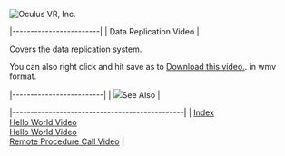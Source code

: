 ![Oculus VR, Inc.](RakNetLogo.jpg)

|------------------------|
| Data Replication Video |

Covers the data replication system.

You can also right click and hit save as to [Download this video.](http://www.jenkinssoftware.com/raknet/downloads/DataReplication.wmv). in wmv format.

|-------------------------|
| ![](spacer.gif)See Also |

|-----------------------------------------------|
| [Index](index.html)                           
  [Hello World Video](helloworldvideo.html)     
  [Hello World Video](helloworldvideo.html)     
  [Remote Procedure Call Video](rpcvideo.html)  |
